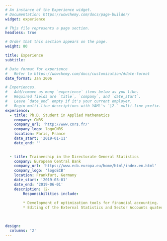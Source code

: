 ```yaml
---
# An instance of the Experience widget.
# Documentation: https://wowchemy.com/docs/page-builder/
widget: experience

# This file represents a page section.
headless: true

# Order that this section appears on the page.
weight: 80

title: Experience
subtitle:

# Date format for experience
#   Refer to https://wowchemy.com/docs/customization/#date-format
date_format: Jan 2006

# Experiences.
#   Add/remove as many `experience` items below as you like.
#   Required fields are `title`, `company`, and `date_start`.
#   Leave `date_end` empty if it's your current employer.
#   Begin multi-line descriptions with YAML's `|2-` multi-line prefix.
experience:
  - title: Ph.D. Student in Applied Mathematics
    company: CNRS
    company_url: 'http://www.cnrs.fr/'
    company_logo: logoCNRS
    location: Paris, France
    date_start: '2019-01-11'
    date_end: ''
 

  - title: Traineeship in the Directorate General Statistics
    company: European Central Bank
    company_url: 'https://www.ecb.europa.eu/home/html/index.en.html'
    company_logo: 'logoECB'
    location: Frankfurt, Germany
    date_start: '2019-03-01'
    date_end: '2019-06-01'
    description: |2-
        Responsibilities include:
        
        * Development of optimization tools for financial accounting.
        * Editing of the External Statistics and Sector Accounts quaterly report.
        
  

design:
  columns: '2'
---
```

